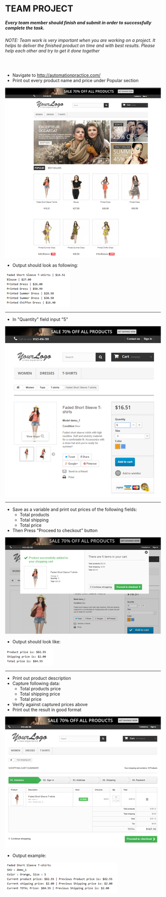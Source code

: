 # TEAM PROJECT

##### Every team member should finish and submit in order to successfully complete the task.
_NOTE: Team work is very important when you are working on a project. It helps to deliver the finished product on time and with best results. Please help each other and try to get it done together_

<br/>
<br/>

* Navigate to http://automationpractice.com/
* Print out every product name and price under Popular section

![img.png](img/img.png)

* Output should look as following:

![img_1.png](img/img_1.png)

<hr/>

* In "Quantity" field input "5"

![img_2.png](img/img_2.png)

<hr/>

* Save as a variable and print out prices of the following fields: 
  * Total products
  * Total shipping
  * Total price
* Then Press "Proceed to checkout" button

![img_3.png](img/img_3.png)

* Output should look like:

![img_4.png](img/img_4.png)

<hr/>

* Print out product description
* Capture following data: 
  * Total products price
  * Total shipping price
  * Total price
* Verify against captured prices above
* Print out the result in good format

![img_5.png](img/img_5.png)

* Output example:

![img_6.png](img/img_6.png)